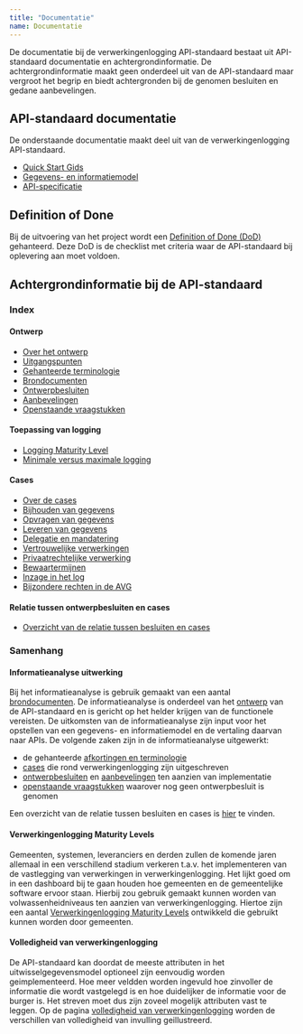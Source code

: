 ```yaml
---
title: "Documentatie"
name: Documentatie
---
```


De documentatie bij de verwerkingenlogging API-standaard bestaat uit API-standaard documentatie en achtergrondinformatie. De achtergrondinformatie maakt geen onderdeel uit van de API-standaard maar vergroot het begrip en biedt achtergronden bij de genomen besluiten en gedane aanbevelingen.

## API-standaard documentatie
De onderstaande documentatie maakt deel uit van de verwerkingenlogging API-standaard.

- [Quick Start Gids](../quickstart/index.md)
- [Gegevens- en informatiemodel](../gegevensmodel/index.md)
- [API-specificatie](../api/index.md)

## Definition of Done
Bij de uitvoering van het project wordt een [Definition of Done (DoD)](../achtergronddocumentatie/definition_of_done.md) gehanteerd. Deze DoD is de checklist met criteria waar de API-standaard bij oplevering aan moet voldoen. 

## Achtergrondinformatie bij de API-standaard

### Index

#### Ontwerp
* [Over het ontwerp](../achtergronddocumentatie/ontwerp.md)
* [Uitgangspunten](../achtergronddocumentatie/uitgangspunten.md)
* [Gehanteerde terminologie](../achtergronddocumentatie/ontwerp/terminologie.md)
* [Brondocumenten](../achtergronddocumentatie/ontwerp/brondocumenten.md)
* [Ontwerpbesluiten](../achtergronddocumentatie/ontwerp/ontwerpbesluiten.md)
* [Aanbevelingen](../achtergronddocumentatie/ontwerp/aanbevelingen.md)
* [Openstaande vraagstukken](../achtergronddocumentatie/ontwerp/vraagstukken.md)

#### Toepassing van logging
* [Logging Maturity Level](../achtergronddocumentatie/logging_maturity_level.md)
* [Minimale versus maximale logging](../achtergronddocumentatie/volledigheid_van_logging.md)

#### Cases
* [Over de cases](../achtergronddocumentatie/ontwerp/ontwerpcases.md)
* [Bijhouden van gegevens](../achtergronddocumentatie/ontwerp/cases/Bijhouden_van_gegevens.md)
* [Opvragen van gegevens](../achtergronddocumentatie/ontwerp/cases/Opvragen_van_gegevens.md)
* [Leveren van gegevens](../achtergronddocumentatie/ontwerp/cases/leveren_van_gegevens.md)
* [Delegatie en mandatering](../achtergronddocumentatie/ontwerp/cases/delegatie_en_mandatering.md)
* [Vertrouwelijke verwerkingen](../achtergronddocumentatie/ontwerp/cases/vertrouwelijke_verwerkingen.md)
* [Privaatrechtelijke verwerking](../achtergronddocumentatie/ontwerp/cases/privaatrechtelijke_verwerkingen.md)
* [Bewaartermijnen](../achtergronddocumentatie/ontwerp/cases/bewaartermijnen.md)
* [Inzage in het log](../achtergronddocumentatie/ontwerp/cases/inzage_in_log.md)
* [Bijzondere rechten in de AVG](../achtergronddocumentatie/ontwerp/cases/bijzondere_rechten.md)

#### Relatie tussen ontwerpbesluiten en cases
* [Overzicht van de relatie tussen besluiten en cases](./ontwerp/artefacten/Artefacten_en_Cases.xlsx)

### Samenhang

#### Informatieanalyse uitwerking
Bij het informatieanalyse is gebruik gemaakt van een aantal [brondocumenten](../achtergronddocumentatie/ontwerp/brondocumenten.md). De informatieanalyse is onderdeel van het [ontwerp](./ontwerp.md) van de API-standaard en is gericht op het helder krijgen van de functionele vereisten. De uitkomsten van de informatieanalyse zijn input voor het opstellen van een gegevens- en informatiemodel en de vertaling daarvan naar APIs. De volgende zaken zijn in de informatieanalyse uitgewerkt:

- de gehanteerde [afkortingen en terminologie](../achtergronddocumentatie/ontwerp/terminologie.md)
- [cases](../achtergronddocumentatie/ontwerp/ontwerpcases.md) die rond verwerkingenlogging zijn uitgeschreven 
- [ontwerpbesluiten](../achtergronddocumentatie/ontwerp/ontwerpbesluiten.md) en [aanbevelingen](../achtergronddocumentatie/ontwerp/aanbevelingen.md) ten aanzien van implementatie
- [openstaande vraagstukken](../achtergronddocumentatie/ontwerp/vraagstukken.md) waarover nog geen ontwerpbesluit is genomen 

Een overzicht van de relatie tussen besluiten en cases is [hier](./ontwerp/artefacten/Artefacten_en_Cases.xlsx) te vinden.

#### Verwerkingenlogging Maturity Levels
Gemeenten, systemen, leveranciers en derden zullen de komende jaren allemaal in een verschillend stadium verkeren t.a.v. het implementeren van de vastlegging van verwerkingen in verwerkingenlogging. Het lijkt goed om in een dashboard bij te gaan houden hoe gemeenten en de gemeentelijke software ervoor staan. Hierbij zou gebruik gemaakt kunnen worden van volwassenheidniveaus ten aanzien van verwerkingenlogging. Hiertoe zijn een aantal [Verwerkingenlogging Maturity Levels](./logging_maturity_level.md) ontwikkeld die gebruikt kunnen worden door gemeenten.

#### Volledigheid van verwerkingenlogging 
De API-standaard kan doordat de meeste attributen in het uitwisselgegevensmodel optioneel zijn eenvoudig worden geimplementeerd. Hoe meer veldden worden ingevuld hoe zinvoller de informatie die wordt vastgelegd is en hoe duidelijker de informatie voor de burger is. Het streven moet dus zijn zoveel mogelijk attributen vast te leggen. Op de pagina [volledigheid van verwerkingenlogging](./volledigheid_van_logging.md) worden de verschillen van volledigheid van invulling geillustreerd.
